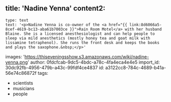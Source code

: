 title: 'Nadine Yenna'
content2:
  -
    type: text
    text: '<p>Nadine Yenna is co-owner of the <a href="{{ link:8d6066a5-8cef-4619-bc13-aba61b7003ce }}">Rain Room Motel</a> with her husband Blaine. She is a licensed anesthesiologist and can help people to sleep via mild anesthetics (mostly honey tea and goat milk with lissamine tetraphenol). She runs the front desk and keeps the books and plays the saxophone.&nbsp;</p>'
images: 'https://thiseveningsshow.s3.amazonaws.com/wiki/nadine-yenna.png'
author: 0fdcfcab-9dc5-4bdc-a78c-4fa4eca4e4e5
import_id: 30dc92fb-4956-479b-a43c-99fdf4ce4837
id: a3122cc8-784c-4689-b41a-56e74c86872f
tags:
  - scientists
  - musicians
  - people

